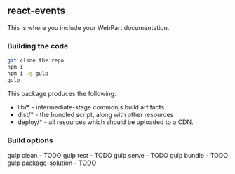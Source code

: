 ## react-events

This is where you include your WebPart documentation.

### Building the code

```bash
git clone the repo
npm i
npm i -g gulp
gulp
```

This package produces the following:

- lib/\* - intermediate-stage commonjs build artifacts
- dist/\* - the bundled script, along with other resources
- deploy/\* - all resources which should be uploaded to a CDN.

### Build options

gulp clean - TODO
gulp test - TODO
gulp serve - TODO
gulp bundle - TODO
gulp package-solution - TODO
